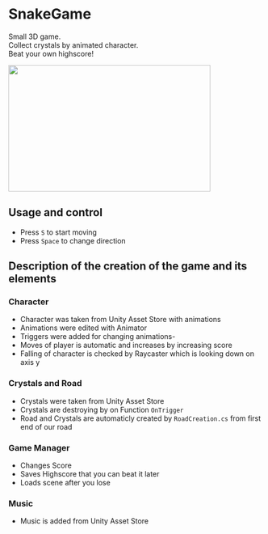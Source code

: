 # SnakeGame
Small 3D game. <br>
Collect crystals by animated character. <br>
Beat your own highscore! <br>

<img src="https://github.com/Alexart1995/ZigZagGame/blob/main/Game.gif" width="400" height="250">

## Usage and control
- Press `S` to start moving
- Press `Space` to change direction

## Description of the creation of the game and its elements
### Character
- Character was taken from Unity Asset Store with animations
- Animations were edited with Animator
- Triggers were added for changing animations-
- Moves of player is automatic and increases by increasing score
- Falling of character is checked by Raycaster which is looking down on axis y
### Crystals and Road
- Crystals were taken from Unity Asset Store
- Crystals are destroying by on Function `OnTrigger`
- Road and Crystals are automaticly created by `RoadCreation.cs` from first end of our road
### Game Manager
- Changes Score 
- Saves Highscore that you can beat it later
- Loads scene after you lose
### Music
- Music is added from Unity Asset Store
